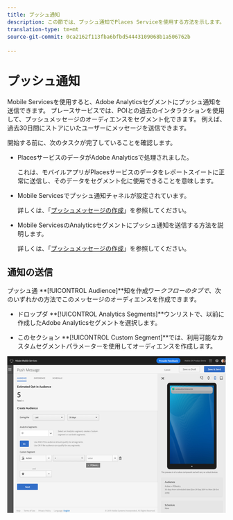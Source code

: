 ```yaml
---
title: プッシュ通知
description: この節では、プッシュ通知でPlaces Serviceを使用する方法を示します。
translation-type: tm+mt
source-git-commit: 0ca2162f113fba6bfbd54443109068b1a506762b

---
```



# プッシュ通知

Mobile Servicesを使用すると、Adobe Analyticsセグメントにプッシュ通知を送信できます。 プレースサービスでは、POIとの過去のインタラクションを使用して、プッシュメッセージのオーディエンスをセグメント化できます。 例えば、過去30日間にストアにいたユーザーにメッセージを送信できます。

開始する前に、次のタスクが完了していることを確認します。

* PlacesサービスのデータがAdobe Analyticsで処理されました。

   これは、モバイルアプリがPlacesサービスのデータをレポートスイートに正常に送信し、そのデータをセグメント化に使用できることを意味します。

* Mobile Servicesでプッシュ通知チャネルが設定されています。

   詳しくは、「[プッシュメッセージの作成](https://docs.adobe.com/content/help/en/mobile-services/using/manage-app-settings-ug/configuring-app/prerequisites-push-messaging.html)」を参照してください。

* Mobile ServicesのAnalyticsセグメントにプッシュ通知を送信する方法を説明します。

   詳しくは、「[プッシュメッセージの作成](https://docs.adobe.com/content/help/en/mobile-services/using/messaging-ug/push-messages/t-create-push-message.html)」を参照してください。

## 通知の送信

プッシュ通 **[!UICONTROL Audience]**知を作成ワー&#x200B;*クフローのタブで*、次のいずれかの方法でこのメッセージのオーディエンスを作成できます。

* ドロップダ **[!UICONTROL Analytics Segments]**ウンリストで、以前に作成したAdobe Analyticsセグメントを選択します。

* このセクション **[!UICONTROL Custom Segment]**では、利用可能なカスタムセグメントパラメーターを使用してオーディエンスを作成します。

![プッシュメッセージの設定](/help/assets/push-set-up.png)
